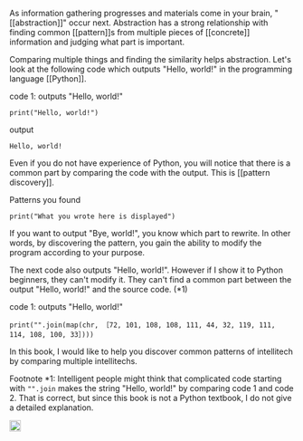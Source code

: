 
As information gathering progresses and materials come in your brain, "[[abstraction]]" occur next. Abstraction has a strong relationship with finding common [[pattern]]s from multiple pieces of [[concrete]] information and judging what part is important.

Comparing multiple things and finding the similarity helps abstraction. Let's look at the following code which outputs "Hello, world!" in the programming language [[Python]].

code 1: outputs "Hello, world!"

```
print("Hello, world!")
```

output

```
Hello, world!
```


Even if you do not have experience of Python, you will notice that there is a common part by comparing the code with the output. This is [[pattern discovery]].

 Patterns you found

```
print("What you wrote here is displayed")
```


If you want to output "Bye, world!", you know which part to rewrite. In other words, by discovering the pattern, you gain the ability to modify the program according to your purpose.

The next code also outputs "Hello, world!". However if I show it to Python beginners, they can't modify it. They can't find a common part between the output "Hello, world!" and the source code. (*1)

code 1: outputs "Hello, world!"

```
print("".join(map(chr, ［72, 101, 108, 108, 111, 44, 32, 119, 111, 114, 108, 100, 33］)))
```


In this book, I would like to help you discover common patterns of intellitech by comparing multiple intellitechs.

Footnote *1: Intelligent people might think that complicated code starting with `"".join` makes the string "Hello, world!" by comparing code 1 and code 2. That is correct, but since this book is not a Python textbook, I do not give a detailed explanation.

<img src='https://scrapbox.io/api/pages/nishio/en/icon' alt='en.icon' height="19.5"/>
